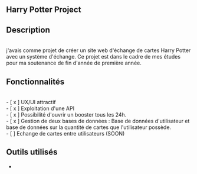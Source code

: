 ## Harry Potter Project

## Description
<br />
  j'avais comme projet de créer un site web d'échange de cartes Harry Potter avec un système d'échange. Ce projet est dans le cadre de mes études pour ma soutenance de fin d'année de première année.
<br />

## Fonctionnalités

<br/>
- [ x ] UX/UI attractif
<br />
- [ x ] Exploitation d'une API
<br />
- [ x ] Possibilité d'ouvrir un booster tous les 24h.
<br />
- [ x ] Gestion de deux bases de données : Base de données d'utilisateur et base de données sur la quantité de cartes que l'utilisateur possède.
<br />
- [   ] Echange de cartes entre utilisateurs (SOON)

## Outils utilisés
- 
